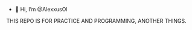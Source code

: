 - 👋 Hi, I’m @AlexxusOl

THIS REPO IS FOR PRACTICE AND PROGRAMMING, ANOTHER THINGS.

<!---
AlexxusOl/AlexxusOl is a ✨ special ✨ repository because its `README.md` (this file) appears on your GitHub profile.
You can click the Preview link to take a look at your changes.
--->
